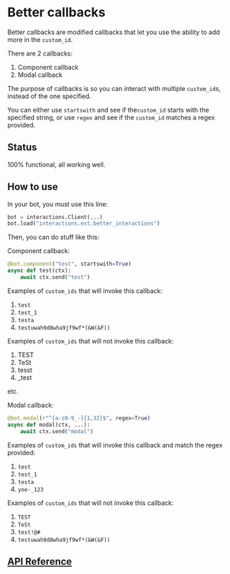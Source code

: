 # Better callbacks

Better callbacks are modified callbacks that let you use the ability to add more in the `custom_id`.

There are 2 callbacks:

1. Component callback
2. Modal callback

The purpose of callbacks is so you can interact with multiple `custom_id`s, instead of the one specified.

You can either use `startswith` and see if the`custom_id` starts with the specified string, or use `regex` and see if the `custom_id` matches a regex provided.

## Status

100% functional, all working well.

## How to use

In your bot, you must use this line:

```py
bot = interactions.Client(...)
bot.load("interactions.ext.better_interactions")
```

Then, you can do stuff like this:

Component callback:

```py
@bot.component("test", startswith=True)
async def test(ctx):
    await ctx.send("test")
```

Examples of `custom_ids` that will invoke this callback:

1. `test`
2. `test_1`
3. `testa`
4. `testuwah9d8wha9jf9wf*(&W(&F))`

Examples of `custom_ids` that will not invoke this callback:

1. TEST
2. TeSt
3. tesst
4. _test

etc.

Modal callback:

```py
@bot.modal(r"^[a-z0-9_-]{1,32}$", regex=True)
async def modal(ctx, ...):
    await ctx.send("modal")
```

Examples of `custom_ids` that will invoke this callback and match the regex provided:

1. `test`
2. `test_1`
3. `testa`
4. `yoo-_123`

Examples of `custom_ids` that will not invoke this callback:

1. `TEST`
2. `TeSt`
3. `test!@#`
4. `testuwah9d8wha9jf9wf*(&W(&F))`

## [API Reference](./api_reference.md)
